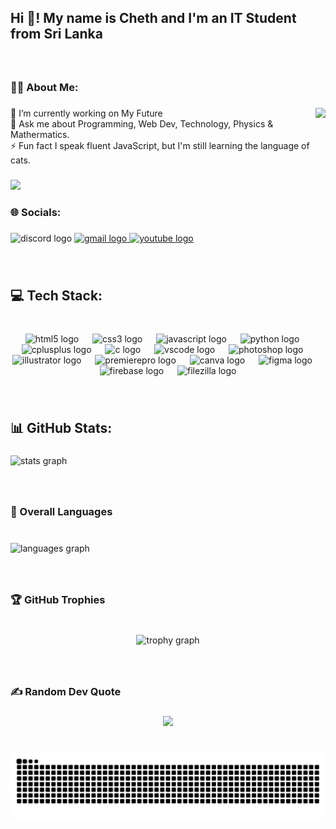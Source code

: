 <h2 align="left">Hi 👋! My name is Cheth and I'm an IT Student from Sri Lanka</h2>

###

<br clear="both">

<h3 align="left">🤹‍♂️ About Me:</h3>

###

<img align="right" height="150" src="https://media.tenor.com/m1Mr-khUDVgAAAAC/anime-hacking.gif"  />

###

<p align="left">🔭 I’m currently working on My Future<br>💬 Ask me about Programming, Web Dev, Technology, Physics & Mathermatics.<br>⚡ Fun fact I speak fluent JavaScript, but I'm still learning the language of cats.</p>

###

<div align="left">
  <img src="https://visitor-badge.laobi.icu/badge?page_id=geek-cheth.geek-cheth&left_color=darkslateblue&right_color=firebrick&left_text=Profile%20Views"  />
</div>

###

<h3 align="left">🌐 Socials:</h3>

###

<div align="left">
  <img src="https://img.shields.io/static/v1?message=Discord&logo=discord&label=&color=7289DA&logoColor=white&labelColor=&style=for-the-badge" height="30" alt="discord logo"  />
  <a href="lgrandiduchethina@gmail.com" target="_blank">
    <img src="https://img.shields.io/static/v1?message=Gmail&logo=gmail&label=&color=D14836&logoColor=white&labelColor=&style=for-the-badge" height="30" alt="gmail logo"  />
  </a>
  <a href="https://www.youtube.com/@cheth_unknown" target="_blank">
    <img src="https://img.shields.io/static/v1?message=Youtube&logo=youtube&label=&color=FF0000&logoColor=white&labelColor=&style=for-the-badge" height="30" alt="youtube logo"  />
  </a>
</div>

###

<br clear="both">

<h2 align="left">💻 Tech Stack:</h2>

###

<br clear="both">

<div align="center">
  <img src="https://cdn.jsdelivr.net/gh/devicons/devicon/icons/html5/html5-original.svg" height="40" alt="html5 logo"  />
  <img width="14" />
  <img src="https://cdn.jsdelivr.net/gh/devicons/devicon/icons/css3/css3-original.svg" height="40" alt="css3 logo"  />
  <img width="14" />
  <img src="https://cdn.jsdelivr.net/gh/devicons/devicon/icons/javascript/javascript-original.svg" height="40" alt="javascript logo"  />
  <img width="14" />
  <img src="https://cdn.jsdelivr.net/gh/devicons/devicon/icons/python/python-original.svg" height="40" alt="python logo"  />
  <img width="14" />
  <img src="https://cdn.jsdelivr.net/gh/devicons/devicon/icons/cplusplus/cplusplus-original.svg" height="40" alt="cplusplus logo"  />
  <img width="14" />
  <img src="https://cdn.jsdelivr.net/gh/devicons/devicon/icons/c/c-original.svg" height="40" alt="c logo"  />
  <img width="14" />
  <img src="https://cdn.jsdelivr.net/gh/devicons/devicon/icons/vscode/vscode-original.svg" height="40" alt="vscode logo"  />
  <img width="14" />
  <img src="https://cdn.jsdelivr.net/gh/devicons/devicon/icons/photoshop/photoshop-plain.svg" height="40" alt="photoshop logo"  />
  <img width="14" />
  <img src="https://cdn.jsdelivr.net/gh/devicons/devicon/icons/illustrator/illustrator-plain.svg" height="40" alt="illustrator logo"  />
  <img width="14" />
  <img src="https://cdn.jsdelivr.net/gh/devicons/devicon/icons/premierepro/premierepro-plain.svg" height="40" alt="premierepro logo"  />
  <img width="14" />
  <img src="https://cdn.jsdelivr.net/gh/devicons/devicon/icons/canva/canva-original.svg" height="40" alt="canva logo"  />
  <img width="14" />
  <img src="https://cdn.jsdelivr.net/gh/devicons/devicon/icons/figma/figma-original.svg" height="40" alt="figma logo"  />
  <img width="14" />
  <img src="https://cdn.jsdelivr.net/gh/devicons/devicon/icons/firebase/firebase-plain.svg" height="40" alt="firebase logo"  />
  <img width="14" />
  <img src="https://cdn.jsdelivr.net/gh/devicons/devicon/icons/filezilla/filezilla-plain.svg" height="40" alt="filezilla logo"  />
</div>

###

<br clear="both">

<h2 align="left">📊 GitHub Stats:</h2>

###

<div align="left">
  <img src="https://github-readme-stats.vercel.app/api?username=geek-cheth&hide_title=false&hide_rank=false&show_icons=true&include_all_commits=true&count_private=true&disable_animations=false&theme=merko&locale=en&hide_border=false" height="180" alt="stats graph"  />
</div>

###

<br clear="both">

<h3 align="left">🎯 Overall Languages</h3>

###

<br clear="both">

<div align="left">
  <img src="https://github-readme-stats.vercel.app/api/top-langs?username=geek-cheth&locale=en&hide_title=false&layout=compact&card_width=320&langs_count=5&theme=merko&hide_border=false&custom_title=Languages%20used" height="150" alt="languages graph"  />
</div>

###

<br clear="both">

<h3 align="left">🏆 GitHub Trophies</h3>

###

<br clear="both">

<div align="center">
  <img src="https://github-profile-trophy.vercel.app?username=geek-cheth&theme=matrix&column=5&margin-h=4&no-bg=true&no-frame=true&row=1" height="150" alt="trophy graph"  />
</div>

###

<br clear="both">

<h3 align="left">✍️ Random Dev Quote</h3>

###

<div align="center">
  <img height="500" src="https://goglobalways.com/wp-content/uploads/2023/04/8-1.jpg"  />
</div>

###

<br clear="both">

<img src="https://raw.githubusercontent.com/geek-cheth/geek-cheth/output/github-snake-dark.svg" alt="Snake animation" />

###
